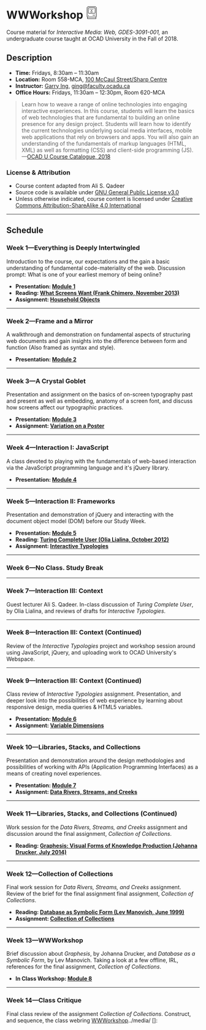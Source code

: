 # WWWorkshop ![Susan Kare,1984](./media/susan-kare-icons.gif)

Course material for _Interactive Media: Web, GDES-3091-001,_ an undergraduate course taught at OCAD University in the Fall of 2018.

## Description

- **Time:** Fridays, 8:30am – 11:30am
- **Location:**  Room 558-MCA, [100 McCaul Street/Sharp Centre](https://goo.gl/maps/FvQJx42HD262)
- **Instructor:** [Garry Ing](https://garrying.com), ging@faculty.ocadu.ca
- **Office Hours:** Fridays, 11:30am – 12:30pm, Room 620-MCA

> Learn how to weave a range of online technologies into engaging interactive experiences. In this course, students will learn the basics of web technologies that are fundamental to building an online presence for any design project. Students will learn how to identify the current technologies underlying social media interfaces, mobile web applications that rely on browsers and apps. You will also gain an understanding of the fundamentals of markup languages (HTML, XML) as well as formatting (CSS) and client-side programming (JS). —[OCAD U Course Catalogue, 2018](https://selfservice.ocadu.ca/Student/Courses)

### License & Attribution

- Course content adapted from Ali S. Qadeer
- Source code is available under [GNU General Public License v3.0](./LICENSE)
- Unless otherwise indicated, course content is licensed under [Creative Commons Attribution-ShareAlike 4.0 International](https://creativecommons.org/licenses/by-sa/4.0/)

___

## Schedule

### Week 1—Everything is Deeply Intertwingled

Introduction to the course, our expectations and the gain a basic understanding of fundamental code-materiality of the web. Discussion prompt: What is one of your earliest memory of being online?

- **Presentation: [Module 1](./module-1-everything-is-deeply-intertwingled/lecture-01.pdf)**
- **Reading: [What Screens Want (Frank Chimero, November 2013)](./readings.md#what-screens-want)**
- **Assignment: [Household Objects](./assignments/household-objects.md)**

___

### Week 2—Frame and a Mirror

A walkthrough and demonstration on fundamental aspects of structuring web documents and gain insights into the difference between form and function (Also framed as syntax and style).

- **Presentation: [Module 2](./module-2-frame-and-a-mirror/lecture-02.pdf)**

___

### Week 3—A Crystal Goblet

Presentation and assignment on the basics of on-screen typography past and present as well as embedding, anatomy of a screen font, and discuss how screens affect our typographic practices.

- **Presentation: [Module 3](./module-3-a-crystal-goblet/lecture-03.pdf)**
- **Assignment: [Variation on a Poster](./assignments/variation-on-a-poster.md)**

___

### Week 4—Interaction I: JavaScript

A class devoted to playing with the fundamentals of web-based interaction via the JavaScript programming language and it's jQuery library.

- **Presentation: [Module 4](./module-4-interaction-1/lecture-04.pdf)**

___

### Week 5—Interaction II: Frameworks

Presentation and demonstration of jQuery and interacting with the document object model (DOM) before our Study Week.

- **Presentation: [Module 5](./module-5-interaction-2/lecture-05.pdf)**
- **Reading: [Turing Complete User (Olia Lialina, October 2012)](./readings.md#turing-complete-user)**
- **Assignment: [Interactive Typologies](./assignments/interactive-typologies.md)**

___

### Week 6—No Class. Study Break

___

### Week 7—Interaction III: Context

Guest lecturer Ali S. Qadeer. In-class discussion of _Turing Complete User_, by Olia Lialina, and reviews of drafts for _Interactive Typologies_.

___

### Week 8—Interaction III: Context (Continued)

Review of the _Interactive Typologies_ project and workshop session around using JavaScript, jQuery, and uploading work to OCAD University's Webspace.

___

### Week 9—Interaction III: Context (Continued)

Class review of _Interactive Typologies_ assignment. Presentation, and deeper look into the possibilities of web experience by learning about responsive design, media queries & HTML5 variables.

- **Presentation: [Module 6](./module-6-interaction-3/lecture-06.pdf)**
- **Assignment: [Variable Dimensions](./assignments/variable-dimensions.md)**

___

### Week 10—Libraries, Stacks, and Collections

Presentation and demonstration around the design methodologies and possibilities of working with APIs (Application Programming Interfaces) as a means of creating novel experiences.

- **Presentation: [Module 7](./module-7-libraries-stacks-collections/lecture-07.pdf)**
- **Assignment: [Data Rivers, Streams, and Creeks](./assignments/data-rivers-streams-creeks.md)**

___

### Week 11—Libraries, Stacks, and Collections (Continued)

Work session for the _Data Rivers, Streams, and Creeks_ assignment and discussion around the final assignment, _Collection of Collections_.

- **Reading: [Graphesis: Visual Forms of Knowledge Production (Johanna Drucker, July 2014)](./readings.md#graphesis-visual-forms-of-knowledge-production)**

___

### Week 12—Collection of Collections

Final work session for _Data Rivers, Streams, and Creeks_ assignment. Review of the brief for the final assignment final assignment, _Collection of Collections_.

- **Reading: [Database as Symbolic Form (Lev Manovich, June 1999)](./readings.md#database-as-symbolic-form)**
- **Assignment: [Collection of Collections](./assignments/collection-of-collections.md)**

___

### Week 13—WWWorkshop

Brief discussion about _Graphesis_, by Johanna Drucker, and _Database as a Symbolic Form_, by Lev Manovich. Taking  a look at a few offline, IRL, references for the final assignment, _Collection of Collections_.

- **In Class Workshop: [Module 8](./module-8-wwworkshop/README.md)**

___

### Week 14—Class Critique

Final class review of the assignment _Collection of Collections_. Construct, and sequence, the class webring [WWWorkshop](https://wwworkshop.org)../media/
[]: 
